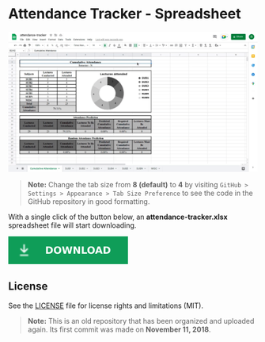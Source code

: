 # Attendance Tracker - Spreadsheet

![Screenshot](attendance-tracker.gif?raw=true)

> **Note:** Change the tab size from **8 (default)** to **4** by visiting `GitHub > Settings > Appearance > Tab Size Preference` to see the code in the GitHub repository in good formatting.

With a single click of the button below, an **attendance-tracker.xlsx** spreadsheet file will start downloading.

[![Download](download-button.svg?raw=true&sanitize=true)](https://drive.google.com/uc?export=download&id=1CngGV6hruSo0AlfNtEluallzNQtMqnWl)

## License
See the [LICENSE](LICENSE) file for license rights and limitations (MIT).
> **Note:** This is an old repository that has been organized and uploaded again. Its first commit was made on **November 11, 2018**.

